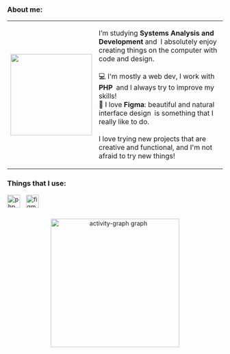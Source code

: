 <h3 align="left">About me:</h3>

<table>
  <tr>
    <td>
      <img src="https://imgur.com/ONIMh0D.png" width="190px" />
    </td>
    <td>
      <p>
        I’m studying <strong>Systems Analysis and Development</strong> and I absolutely enjoy creating things on the computer with code and design.<br><br>
        💻 I'm mostly a web dev, I work with <strong>PHP</strong> and I always try to improve my skills!<br>
        🎨 I love <strong>Figma</strong>: beautiful and natural interface design is something that I really like to do.<br><br>
        I love trying new projects that are creative and functional, and I'm not afraid to try new things!
      </p>
    </td>
  </tr>
</table>

<h3 align="left">Things that I use:</h3>

<div align="left">
  <img src="https://skillicons.dev/icons?i=php" height="30" alt="php logo" style="margin-right: 10px;" />
  <img src="https://cdn.simpleicons.org/figma/F24E1E" height="30" alt="figma logo" />
</div>

###

<div align="center">
  <img src="https://github-readme-activity-graph.vercel.app/graph?username=MrEdrey&radius=16&theme=github-dark&area=true&order=5&color=ffffff&hide_border=true&custom_title=My%20Contribution%20Graph" height="300" alt="activity-graph graph" />
</div>

